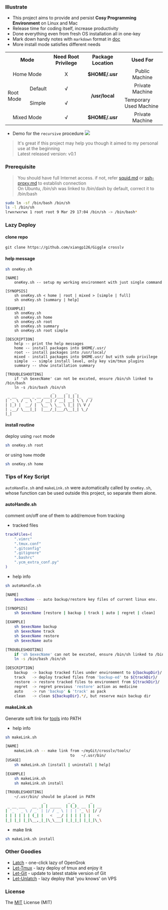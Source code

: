 ### Illustrate
- This project aims to provide and persist **Cosy Programming Environment** on Linux and Mac
- Release time for coding itself, increase productivity
- Done everything even from fresh OS installation all in one-key
- Mark down handy notes with `markdown` format in [doc](./doc)
- More install mode satisfies different needs

<table width=100%>
    <tr align=center>
        <th colspan=2> Mode </th>
        <th>Need Root Privilege</th>
        <th> Package Location</th>
        <th>Used For</th>
    </tr>
    <tr>
        <td colspan=2 align=center>Home Mode</td>
        <td align=center>&Chi;</td>
        <td align=center><b>$HOME/.usr</b></td>
        <td align=center>Public Machine</td>
    </tr>
    <tr>
        <td rowspan=2>Root Mode</td>
        <td>Default</td>
        <td align=center>&radic;</td>
        <td rowspan=2 align=center><b>/usr/local</b></td>
        <td align=center>Private Machine</td>
    </tr>
        <tr>
        <td>Simple</td>
        <td align=center>&radic;</td>
        <td>Temporary Used Machine</td>
    </tr>
    <tr>
        <td colspan=2 align=center>Mixed Mode</td>
        <td align=center>&radic;</td>
        <td align=center><b>$HOME/.usr</td>
        <td align=center>Private Machine</td>
    </tr>
</table>

- Demo for the `recursive` procedure
![](./res/persistlv.gif)

> It's great if this project may help you though it aimed to my personal use at the beginning<br>
> Latest released version: v0.1

### Prerequisite
> You should have full Internet access. if not, refer [squid.md](./doc/squid.md) or [ssh-proxy.md](./doc/ssh-proxy.md) to establish connection<br>
> On Ubuntu, /bin/sh was linked to /bin/dash by default, correct it to /bin/bash

```bash
sudo ln -sf /bin/bash /bin/sh
ls -l /bin/sh
lrwxrwxrwx 1 root root 9 Mar 29 17:04 /bin/sh -> /bin/bash*
```

### Lazy Deploy
#### clone repo
```git
git clone https://github.com/xiangp126/Giggle crosslv
```

#### help message
```bash
sh oneKey.sh
```

```
[NAME]
    oneKey.sh -- setup my working environment with just single command

[SYNOPSIS]
    sh oneKey.sh < home | root | mixed > [simple | full]
    sh oneKey.sh [summary | help]

[EXAMPLE]
    sh oneKey.sh
    sh oneKey.sh home
    sh oneKey.sh root
    sh oneKey.sh summary
    sh oneKey.sh root simple

[DESCRIPTION]
    help -- print the help messages
    home -- install packages into $HOME/.usr/
    root -- install packages into /usr/local/
    mixed - install packages into $HOME.usr/ but with sudo privilege
    simple  -- simple install level, only key vim/tmux plugins
    summary -- show installation summary

[TROUBLESHOOTING]
    if 'sh $execName' can not be excuted, ensure /bin/sh linked to /bin/bash
    ln -s /bin/bash /bin/sh
                     _     _   _
 _ __   ___ _ __ ___(_)___| |_| |_   __
| '_ \ / _ \ '__/ __| / __| __| \ \ / /
| |_) |  __/ |  \__ \ \__ \ |_| |\ V /
| .__/ \___|_|  |___/_|___/\__|_| \_/
|_|
```

#### install routine
deploy using `root` mode

```bash
sh oneKey.sh root
```

or using `home` mode

```bash
sh oneKey.sh home
```

### Tips of Key Script
`autoHandle.sh` and `makeLink.sh` were automatically called by `oneKey.sh`, whose function can be used outside this project, so separate them alone.

#### autoHandle.sh
comment on/off one of them to add/remove from tracking

- tracked files

```bash
trackFiles=(
    ".vimrc"
    ".tmux.conf"
    ".gitconfig"
    ".gitignore"
    ".bashrc"
    ".ycm_extra_conf.py"
)
```

- help info

```bash
sh autoHandle.sh

[NAME]
    $execName -- auto backup/restore key files of current linux env.

[SYNOPSIS]
    sh $execName [restore | backup | track | auto | regret | clean]

[EXAMPLE]
    sh $execName backup
    sh $execName track
    sh $execName restore
    sh $execName auto

[TROUBLESHOOTING]
    if 'sh $execName' can not be excuted, ensure /bin/sh linked to /bin/bash
    ln -s /bin/bash /bin/sh

[DESCRIPTION]
    backup  -> backup tracked files under environment to ${backupDir}/
    track   -> deploy tracked files from 'backup-ed' to ${trackDir}/
    restore -> restore tracked files to environment from ${trackDir}/
    regret  -> regret previous 'restore' action as medicine
    auto    -> run 'backup' & 'track' as pack
    clean   -> clean ${backupDir}.*/, but reserve main backup dir
```

#### makeLink.sh
Generate soft link for [tools](./tools) into PATH

- help info

```bash
sh makeLink.sh

[NAME]
    makeLink.sh -- make link from ~/myGit/crosslv/tools/
                             to   ~/.usr/bin/
[USAGE]
    sh makeLink.sh [install | uninstall | help]

[EXAMPLE]
    sh makeLink.sh
    sh makeLink.sh install

[TROUBLESHOOTING]
    ~/.usr/bin/ should be placed in PATH
                 _          _ _       _
 _ __ ___   __ _| | _____  | (_)_ __ | | __
| '_ ` _ \ / _` | |/ / _ \ | | | '_ \| |/ /
| | | | | | (_| |   <  __/ | | | | | |   <
|_| |_| |_|\__,_|_|\_\___| |_|_|_| |_|_|\_\

```

- make link

```bash
sh makeLink.sh install
```

### Other Goodies
- [Latch](https://github.com/xiangp126/latch) - one-click lazy of OpenGrok
- [Let-Tmux](https://github.com/xiangp126/let-tmux) - lazy deploy of tmux and enjoy it
- [Let-Git](https://github.com/xiangp126/let-git) - update to latest stable version of Git
- [Let-Unlatch](https://github.com/xiangp126/let-unlatch) - lazy deploy that 'you knows' on VPS

### License
The [MIT](./LICENSE.txt) License (MIT)